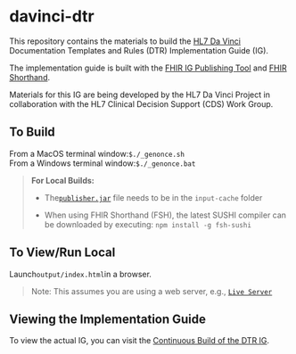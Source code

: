 # davinci-dtr
This repository contains the materials to build the [HL7 Da Vinci](http://www.hl7.org/about/davinci/) Documentation Templates and Rules (DTR) Implementation Guide (IG).

The implementation guide is built with the [FHIR IG Publishing Tool](https://www.hl7.org/fhir/downloads.html) and [FHIR Shorthand](https://build.fhir.org/ig/HL7/fhir-shorthand/index.html).

Materials for this IG are being developed by the HL7 Da Vinci Project in collaboration with the HL7 Clinical Decision Support (CDS) Work Group.

## To Build
From a MacOS terminal window:`$./_genonce.sh`<br>
From a Windows terminal window:`$./_genonce.bat`

> **For Local Builds:**
> * The[`publisher.jar`](https://github.com/HL7/fhir-ig-publisher/releases/latest/download/publisher.jar) file needs to be in the `input-cache` folder
>  
> * When using FHIR Shorthand (FSH), the latest SUSHI compiler can be downloaded by executing: `npm install -g fsh-sushi`


## To View/Run Local
Launch`output/index.html`in a browser.<br> 
> Note: This assumes you are using a web server, e.g., [`Live Server`](https://github.com/ritwickdey/live-server-web-extension)

## Viewing the Implementation Guide
To view the actual IG, you can visit the [Continuous Build of the DTR IG](http://build.fhir.org/ig/HL7/davinci-dtr/index.html).

<!-- ## Balloting
>This IG will be a ballot as a part of the early HL7 May 2022 ballot cycle. Interested parties should sign up for participation at the [HL7 Ballot Desktop](http://www.hl7.org/ctl.cfm?action=ballots.home). -->